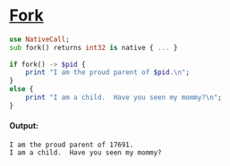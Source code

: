[1]: https://rosettacode.org/wiki/Fork

# [Fork][1]

```raku
use NativeCall;
sub fork() returns int32 is native { ... }
 
if fork() -> $pid {
    print "I am the proud parent of $pid.\n";
}
else {
    print "I am a child.  Have you seen my mommy?\n";
}
```

#### Output:
```
I am the proud parent of 17691.
I am a child.  Have you seen my mommy?
```